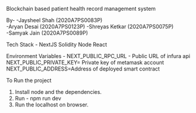 Blockchain based patient health record management system 

By- 
-Jaysheel Shah (2020A7PS0083P)                                          
-Aryan Desai (2020A7PS0123P)
-Shreyas Ketkar (2020A7PS0075P)                                         
-Samyak Jain (2020A7PS0089P)

Tech Stack -
NextJS
Solidity
Node
React

Environment Variables -
NEXT_PUBLIC_RPC_URL - Public URL of infura api
NEXT_PUBLIC_PRIVATE_KEY= Private key of metamask account
NEXT_PUBLIC_ADDRESS=Address of deployed smart contract

To Run the project
1. Install node and the dependencies.
2. Run - npm run dev
3. Run the localhost on browser.
